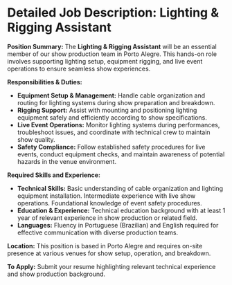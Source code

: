 # Detailed Job Description: Lighting & Rigging Assistant

**Position Summary:**
The **Lighting & Rigging Assistant** will be an essential member of our show production team in Porto Alegre. This hands-on role involves supporting lighting setup, equipment rigging, and live event operations to ensure seamless show experiences.

**Responsibilities & Duties:**
- **Equipment Setup & Management:** Handle cable organization and routing for lighting systems during show preparation and breakdown.
- **Rigging Support:** Assist with mounting and positioning lighting equipment safely and efficiently according to show specifications.
- **Live Event Operations:** Monitor lighting systems during performances, troubleshoot issues, and coordinate with technical crew to maintain show quality.
- **Safety Compliance:** Follow established safety procedures for live events, conduct equipment checks, and maintain awareness of potential hazards in the venue environment.

**Required Skills and Experience:**
- **Technical Skills:** Basic understanding of cable organization and lighting equipment installation. Intermediate experience with live show operations. Foundational knowledge of event safety procedures.
- **Education & Experience:** Technical education background with at least 1 year of relevant experience in show production or related field.
- **Languages:** Fluency in Portuguese (Brazilian) and English required for effective communication with diverse production teams.

**Location:** This position is based in Porto Alegre and requires on-site presence at various venues for show setup, operation, and breakdown.

**To Apply:**
Submit your resume highlighting relevant technical experience and show production background.